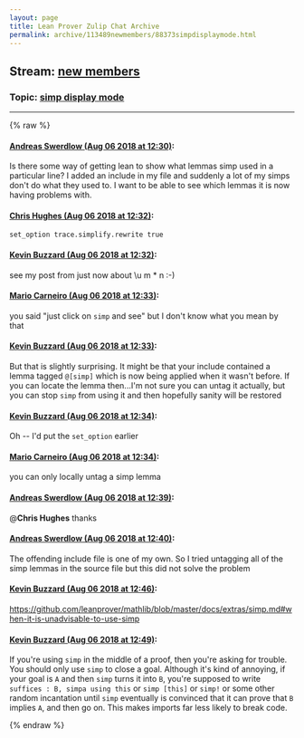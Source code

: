 ```yaml
---
layout: page
title: Lean Prover Zulip Chat Archive 
permalink: archive/113489newmembers/88373simpdisplaymode.html
---
```


## Stream: [new members](index.html)
### Topic: [simp display mode](88373simpdisplaymode.html)

---


{% raw %}
#### [ Andreas Swerdlow (Aug 06 2018 at 12:30)](https://leanprover.zulipchat.com/#narrow/stream/113489-new%20members/topic/simp%20display%20mode/near/130969966):
Is there some way of getting lean to show what lemmas simp used in a particular line? I added an include in my file and suddenly a lot of my simps don't do what they used to. I want to be able to see which lemmas it is now having problems with.

#### [ Chris Hughes (Aug 06 2018 at 12:32)](https://leanprover.zulipchat.com/#narrow/stream/113489-new%20members/topic/simp%20display%20mode/near/130970048):
`set_option trace.simplify.rewrite true`

#### [ Kevin Buzzard (Aug 06 2018 at 12:32)](https://leanprover.zulipchat.com/#narrow/stream/113489-new%20members/topic/simp%20display%20mode/near/130970060):
see my post from just now about \u m * n :-)

#### [ Mario Carneiro (Aug 06 2018 at 12:33)](https://leanprover.zulipchat.com/#narrow/stream/113489-new%20members/topic/simp%20display%20mode/near/130970090):
you said "just click on `simp` and see" but I don't know what you mean by that

#### [ Kevin Buzzard (Aug 06 2018 at 12:33)](https://leanprover.zulipchat.com/#narrow/stream/113489-new%20members/topic/simp%20display%20mode/near/130970092):
But that is slightly surprising. It might be that your include contained a lemma tagged `@[simp]` which is now being applied when it wasn't before. If you can locate the lemma then...I'm not sure you can untag it actually, but you can stop `simp` from using it and then hopefully sanity will be restored

#### [ Kevin Buzzard (Aug 06 2018 at 12:34)](https://leanprover.zulipchat.com/#narrow/stream/113489-new%20members/topic/simp%20display%20mode/near/130970096):
Oh -- I'd put the `set_option` earlier

#### [ Mario Carneiro (Aug 06 2018 at 12:34)](https://leanprover.zulipchat.com/#narrow/stream/113489-new%20members/topic/simp%20display%20mode/near/130970153):
you can only locally untag a simp lemma

#### [ Andreas Swerdlow (Aug 06 2018 at 12:39)](https://leanprover.zulipchat.com/#narrow/stream/113489-new%20members/topic/simp%20display%20mode/near/130970368):
@**Chris Hughes**  thanks

#### [ Andreas Swerdlow (Aug 06 2018 at 12:40)](https://leanprover.zulipchat.com/#narrow/stream/113489-new%20members/topic/simp%20display%20mode/near/130970448):
The offending include file is one of my own. So I tried untagging all of the simp lemmas in the source file but this did not solve the problem

#### [ Kevin Buzzard (Aug 06 2018 at 12:46)](https://leanprover.zulipchat.com/#narrow/stream/113489-new%20members/topic/simp%20display%20mode/near/130970698):
https://github.com/leanprover/mathlib/blob/master/docs/extras/simp.md#when-it-is-unadvisable-to-use-simp

#### [ Kevin Buzzard (Aug 06 2018 at 12:49)](https://leanprover.zulipchat.com/#narrow/stream/113489-new%20members/topic/simp%20display%20mode/near/130970809):
If you're using `simp` in the middle of a proof, then you're asking for trouble. You should only use `simp` to close a goal. Although it's kind of annoying, if your goal is `A` and then `simp` turns it into `B`, you're supposed to write `suffices : B, simpa using this` or `simp [this]` or `simp!` or some other random incantation until `simp` eventually is convinced that it can prove that `B` implies `A`, and then go on. This makes imports far less likely to break code.


{% endraw %}
